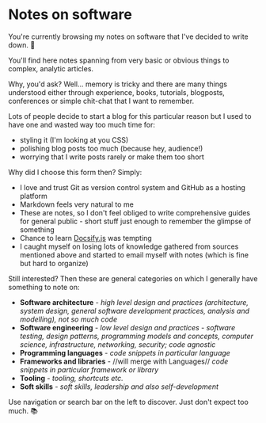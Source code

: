 # Notes on software

You're currently browsing my notes on software that I've decided to write down. 📝

You'll find here notes spanning from very basic or obvious things to complex, analytic articles.

Why, you'd ask? Well... memory is tricky and there are many things understood either through experience, books, tutorials, blogposts, conferences or simple chit-chat that I want to remember.

Lots of people decide to start a blog for this particular reason but I used to have one and wasted way too much time for:
* styling it (I'm looking at you CSS)
* polishing blog posts too much (because hey, audience!)
* worrying that I write posts rarely or make them too short

Why did I choose this form then? Simply:
* I love and trust Git as version control system and GitHub as a hosting platform
* Markdown feels very natural to me
* These are notes, so I don't feel obliged to write comprehensive guides for general public - short stuff just enough to remember the glimpse of something
* Chance to learn [Docsify.js](https://docsify.js.org) was tempting
* I caught myself on losing lots of knowledge gathered from sources mentioned above and started to email myself with notes (which is fine but hard to organize)

Still interested? Then these are general categories on which I generally have something to note on:
* **Software architecture** - *high level design and practices (architecture, system design, general software development practices, analysis and modelling), not so much code*
* **Software engineering** - *low level design and practices - software testing, design patterns, programming models and concepts, computer science, infrastructure, networking, security; code agnostic*
* **Programming languages** - *code snippets in particular language*
* **Frameworks and libraries** - //will merge with Languages// *code snippets in particular framework or library*
* **Tooling** - *tooling, shortcuts etc.*
* **Soft skills** - *soft skills, leadership and also self-development*

Use navigation or search bar on the left to discover. Just don't expect too much. 📚